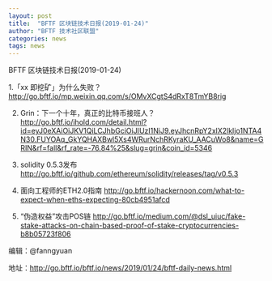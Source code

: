 ```yaml
---
layout: post
title:  "BFTF 区块链技术日报(2019-01-24)"
author: "BFTF 技术社区联盟"
categories: news
tags: news
---
```


BFTF 区块链技术日报(2019-01-24)

1.「xx 即挖矿」为什么失败？ <http://go.bftf.io/mp.weixin.qq.com/s/OMvXCgtS4dRxT8TmYB8rig>

2. Grin：下一个十年，真正的比特币接班人？ <http://go.bftf.io/ihold.com/detail.html?id=eyJ0eXAiOiJKV1QiLCJhbGciOiJIUzI1NiJ9.eyJhcnRpY2xlX2lkIjo1NTA4N30.FUYOAq_GkYQHAXBwl5Xs4WRurNchRKyraKU_AACuWo8&name=GRIN&rf=fall&rf_rate=-76.84%25&slug=grin&coin_id=5346>

3. solidity 0.5.3发布 <http://go.bftf.io/github.com/ethereum/solidity/releases/tag/v0.5.3>

4. 面向工程师的ETH2.0指南 <http://go.bftf.io/hackernoon.com/what-to-expect-when-eths-expecting-80cb4951afcd>

5. “伪造权益”攻击POS链 <http://go.bftf.io/medium.com/@dsl_uiuc/fake-stake-attacks-on-chain-based-proof-of-stake-cryptocurrencies-b8b05723f806>


编辑：@fanngyuan

地址：http://go.bftf.io/bftf.io/news/2019/01/24/bftf-daily-news.html
